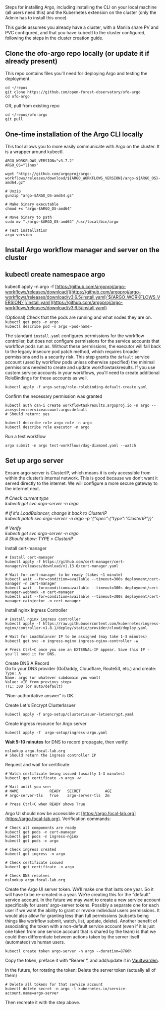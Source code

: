 Steps for installing Argo, including installing the CLI on your local machine (all users need this) and the Kubernetes extension on the cluster (only the Admin has to install this once)

This guide assumes you already have a cluster, with a Manila share PV and PVC configured, and that you have kubectl to the cluster configured, following the steps in the cluster creation guide.

## Clone the ofo-argo repo locally (or update it if already present)

This repo contains files you’ll need for deploying Argo and testing the deployment.

`cd ~/repos`  
`git clone https://github.com/open-forest-observatory/ofo-argo`  
`cd ofo-argo`

OR, pull from existing repo

`cd ~/repos/ofo-argo`  
`git pull`

## One-time installation of the Argo CLI locally

This tool allows you to more easily communicate with Argo on the cluster. It is a wrapper around kubectl.

`ARGO_WORKFLOWS_VERSION="v3.7.2"`  
`ARGO_OS="linux"`

`wget "https://github.com/argoproj/argo-workflows/releases/download/${ARGO_WORKFLOWS_VERSION}/argo-${ARGO_OS}-amd64.gz"`

`# Unzip`  
`gunzip "argo-$ARGO_OS-amd64.gz"`

`# Make binary executable`  
`chmod +x "argo-$ARGO_OS-amd64"`

`# Move binary to path`  
`sudo mv "./argo-$ARGO_OS-amd64" /usr/local/bin/argo`

`# Test installation`  
`argo version`

## Install Argo workflow manager and server on the cluster

## kubectl create namespace argo

kubectl apply \-n argo \-f [https://github.com/argoproj/argo-workflows/releases/download/](https://github.com/argoproj/argo-workflows/releases/download/v3.6.5/install.yaml)`${ARGO_WORKFLOWS_VERSION}`[/install.yaml](https://github.com/argoproj/argo-workflows/releases/download/v3.6.5/install.yaml)

(Optional) Check that the pods are running and what nodes they are on.  
`kubectl get pods -n argo`  
`kubectl describe pod -n argo <pod-name>`

The standard `install.yaml` configures permissions for the workflow controller, but does not configure permissions for the service accounts that workflow pods run as. Without these permissions, the executor will fall back to the legacy insecure pod patch method, which requires broader permissions and is a security risk. This step grants the `default` service account (used by workflow pods unless otherwise specified) the minimal permissions needed to create and update workflowtaskresults. If you use custom service accounts in your workflows, you'll need to create additional RoleBindings for those accounts as well.

`kubectl apply -f argo-setup/role-rolebinding-default-create.yaml`

Confirm the necessary permission was granted

`kubectl auth can-i create workflowtaskresults.argoproj.io -n argo --as=system:serviceaccount:argo:default`  
`# Should return: yes`

`kubectl describe role argo-role -n argo`  
`kubectl describe role executor -n argo`

Run a test workflow

`argo submit -n argo test-workflows/dag-diamond.yaml --watch`

## Set up argo server

Ensure argo-server is ClusterIP, which means it is only accessible from within the cluster’s internal network. This is good because we don’t want it served directly to the internet. We will configure a more secure gateway to the internet next.

*\# Check current type*  
*kubectl get svc argo-server \-n argo*

*\# If it's LoadBalancer, change it back to ClusterIP*  
*kubectl patch svc argo-server \-n argo \-p '{"spec":{"type":"ClusterIP"}}'*

*\# Verify*  
*kubectl get svc argo-server \-n argo*  
*\# Should show: TYPE \= ClusterIP*

Install cert-manager

`# Install cert-manager`  
`kubectl apply -f https://github.com/cert-manager/cert-manager/releases/download/v1.13.0/cert-manager.yaml`

`# Wait for cert-manager to be ready (takes ~1 minute)`  
`kubectl wait --for=condition=available --timeout=300s deployment/cert-manager -n cert-manager`  
`kubectl wait --for=condition=available --timeout=300s deployment/cert-manager-webhook -n cert-manager`  
`kubectl wait --for=condition=available --timeout=300s deployment/cert-manager-cainjector -n cert-manager`

Install nginx Ingress Controller

`# Install nginx ingress controller`  
`kubectl apply -f https://raw.githubusercontent.com/kubernetes/ingress-nginx/controller-v1.8.1/deploy/static/provider/cloud/deploy.yaml`

`# Wait for LoadBalancer IP to be assigned (may take 1-3 minutes)`  
`kubectl get svc -n ingress-nginx ingress-nginx-controller -w`

`# Press Ctrl+C once you see an EXTERNAL-IP appear. Save this IP - you'll need it for DNS.`

Create DNS A Record  
Go to your DNS provider (GoDaddy, Cloudflare, Route53, etc.) and create:  
`Type: A`  
`Name: argo (or whatever subdomain you want)`  
`Value: <IP from previous step>`  
`TTL: 300 (or auto/default)`

“Non-authoritative answer” is OK.

Create Let's Encrypt ClusterIssuer

`kubectl apply -f argo-setup/clusterissuer-letsencrypt.yaml`

Create ingress resource for Argo server

`kubectl apply -f  argo-setup/ingress-argo.yaml`

**Wait 5-10 minutes** for DNS to record propagate, then verify:

`nslookup argo.focal-lab.org`  
`# Should return the ingress controller IP`

Request and wait for certificate

`# Watch certificate being issued (usually 1-3 minutes)`  
`kubectl get certificate -n argo -w`

`# Wait until you see:`  
`# NAME              READY   SECRET           AGE`  
`# argo-server-tls   True    argo-server-tls  2m`

`# Press Ctrl+C when READY shows True`

Argo UI should now be accessible at [https://argo.focal-lab.org](https://argo.focal-lab.org). Verification commands:

`# Check all components are ready`  
`kubectl get pods -n cert-manager`  
`kubectl get pods -n ingress-nginx`  
`kubectl get pods -n argo`

`# Check ingress created`  
`kubectl get ingress -n argo`

`# Check certificate issued`  
`kubectl get certificate -n argo`

`# Check DNS resolves`  
`nslookup argo.focal-lab.org`

Create the Argo UI server token. We’ll make one that lasts one year. So it will have to be re-created in a year. We’re creating this for the "default" service account. In the future we may want to create a new service account specifically for users’ argo-server tokens. Possibly a separate one for each user if we want the ability to grant or revoke individual users permissions. It would also allow for granting less than full permissions (subsets being things like workflow submit, watch, list, update, delete). Another benefit of associating the token with a non-default service account (even if it is just one token from one service account that is shared by the team) is that we could then differentiate between actions taken by the server itself (automated) vs human users.

`kubectl create token argo-server -n argo --duration=8760h`

Copy the token, preface it with “Bearer “, and add/update it in [Vaultwarden](http://vault.focal-lab.org).

In the future, for rotating the token: Delete the server token (actually all of them)

`# Delete all tokens for that service account`  
   `kubectl delete secret -n argo -l kubernetes.io/service-account.name=argo-server`

Then recreate it with the step above.